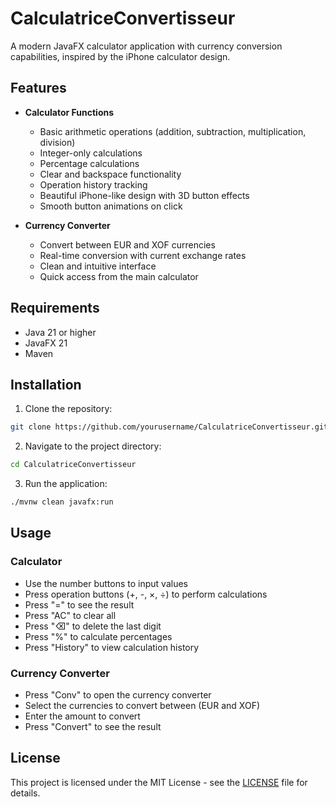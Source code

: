 # CalculatriceConvertisseur

A modern JavaFX calculator application with currency conversion capabilities, inspired by the iPhone calculator design.

## Features

- **Calculator Functions**
  - Basic arithmetic operations (addition, subtraction, multiplication, division)
  - Integer-only calculations
  - Percentage calculations
  - Clear and backspace functionality
  - Operation history tracking
  - Beautiful iPhone-like design with 3D button effects
  - Smooth button animations on click

- **Currency Converter**
  - Convert between EUR and XOF currencies
  - Real-time conversion with current exchange rates
  - Clean and intuitive interface
  - Quick access from the main calculator

## Requirements

- Java 21 or higher
- JavaFX 21
- Maven

## Installation

1. Clone the repository:
```bash
git clone https://github.com/yourusername/CalculatriceConvertisseur.git
```

2. Navigate to the project directory:
```bash
cd CalculatriceConvertisseur
```

3. Run the application:
```bash
./mvnw clean javafx:run
```

## Usage

### Calculator
- Use the number buttons to input values
- Press operation buttons (+, -, ×, ÷) to perform calculations
- Press "=" to see the result
- Press "AC" to clear all
- Press "⌫" to delete the last digit
- Press "%" to calculate percentages
- Press "History" to view calculation history

### Currency Converter
- Press "Conv" to open the currency converter
- Select the currencies to convert between (EUR and XOF)
- Enter the amount to convert
- Press "Convert" to see the result

## License

This project is licensed under the MIT License - see the [LICENSE](LICENSE) file for details. 